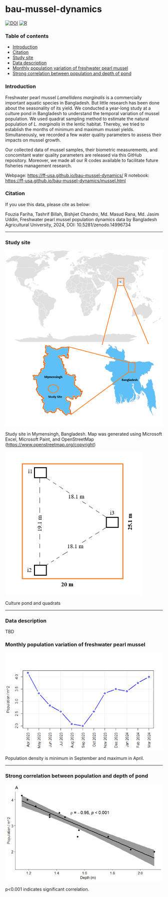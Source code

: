 # bau-mussel-dynamics

[![DOI](https://zenodo.org/badge/DOI/10.5281/zenodo.14996734.svg)](https://doi.org/10.5281/zenodo.14996734) [![R](https://img.shields.io/badge/R-4.4.2-green.svg)]()

### Table of contents

  * [Introduction](#introduction)
  * [Citation](#citation)
  * [Study site](#study-site)
  * [Data description](#data-description)
  * [Monthly population variation of freshwater pearl mussel](#monthly-population-variation-of-freshwater-pearl-mussel)
  * [Strong correlation between population and depth of pond](#strong-correlation-between-population-and-depth-of-pond)

### Introduction

Freshwater pearl mussel *Lamellidens marginalis* is a commercially
important aquatic species in Bangladesh. But little research has been
done about the seasonality of its yield. We conducted a year-long
study at a culture pond in Bangladesh to understand the temporal
variation of mussel population. We used quadrat sampling method
to estimate the natural population of *L. marginalis* in the lentic habitat.
Thereby, we tried to establish the months of minimum and maximum mussel yields.
Simultaneously, we recorded a few water quality parameters to assess their
impacts on mussel growth.

Our collected data of mussel samples, their biometric measurements, and
concomitant water quality parameters are released via this GitHub repository.
Moreover, we made all our R codes available to facilitate future
fisheries management research.

Webpage: https://ff-usa.github.io/bau-mussel-dynamics/
R notebook: https://ff-usa.github.io/bau-mussel-dynamics/mussel.html

### Citation

If you use this data, please cite as below:

Fouzia Fariha, Tashrif Billah, Bishjiet Chandro, Md. Masud Rana, Md. Jasim Uddin, Freshwater pearl mussel population dynamics data by Bangladesh Agricultural University, 2024, DOI: 10.5281/zenodo.14996734

---

### Study site

![](canvas_6.5x8_annot.png)

Study site in Mymensingh, Bangladesh. Map was generated using Microsoft Excel, Microsoft Paint, and OpenStreetMap (https://www.openstreetmap.org/copyright)

![](pond_annot.png)

Culture pond and quadrats


---

### Data description

TBD

### Monthly population variation of freshwater pearl mussel

![](population.png)

Population density is minimum in September and maximum in April.

---

### Strong correlation between population and depth of pond

![](corr_population_depth.png)

p<0.001 indicates significant correlation.
